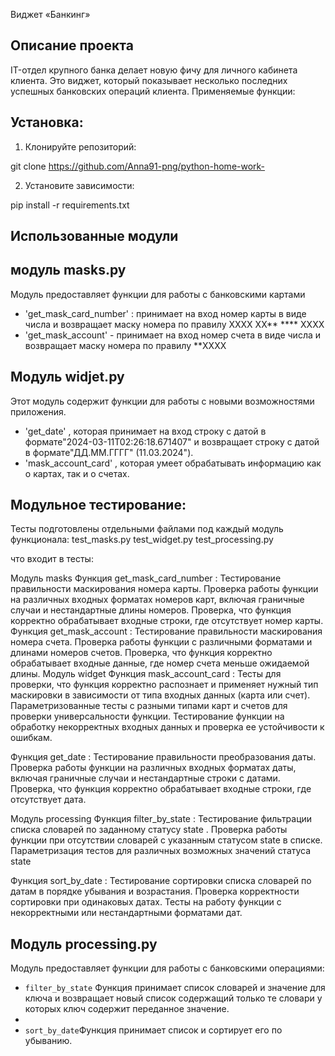 Виджет «Банкинг»
## Описание проекта
IT-отдел крупного банка делает новую фичу для личного кабинета клиента. Это виджет, который показывает несколько последних успешных банковских операций клиента. 
Применяемые функции:
## Установка:

1. Клонируйте репозиторий:

git clone https://github.com/Anna91-png/python-home-work-

2. Установите зависимости:

pip install -r requirements.txt
##  Использованные модули 
## модуль masks.py
Модуль предоставляет функции для работы с банковскими картами 
- 'get_mask_card_number' : принимает на вход номер карты в виде числа и возвращает маску номера по правилу 
XXXX XX** **** XXXX
- 'get_mask_account' - принимает на вход номер счета в виде числа и возвращает маску номера по правилу 
**XXXX

## Модуль widjet.py
Этот модуль  содержит функции для работы с новыми возможностями приложения.
- 'get_date' , которая принимает на вход строку с датой в формате"2024-03-11T02:26:18.671407" и возвращает строку с датой в формате"ДД.ММ.ГГГГ" (11.03.2024").
 - 'mask_account_card' , которая умеет обрабатывать информацию как о картах, так и о счетах.
 ##  Модульное тестирование:
Тесты подготовлены отдельными файлами под каждый модуль функционала:
test_masks.py
test_widget.py
test_processing.py

что входит в тесты:

Модуль masks
Функция 
get_mask_card_number
:
Тестирование правильности маскирования номера карты.
Проверка работы функции на различных входных форматах номеров карт, включая граничные случаи и нестандартные длины номеров.
Проверка, что функция корректно обрабатывает входные строки, где отсутствует номер карты.
Функция 
get_mask_account
:
Тестирование правильности маскирования номера счета.
Проверка работы функции с различными форматами и длинами номеров счетов.
Проверка, что функция корректно обрабатывает входные данные, где номер счета меньше ожидаемой длины.
Модуль widget
Функция 
mask_account_card
:
Тесты для проверки, что функция корректно распознает и применяет нужный тип маскировки в зависимости от типа входных данных (карта или счет).
Параметризованные тесты с разными типами карт и счетов для проверки универсальности функции.
Тестирование функции на обработку некорректных входных данных и проверка ее устойчивости к ошибкам.

Функция 
get_date
:
Тестирование правильности преобразования даты.
Проверка работы функции на различных входных форматах даты, включая граничные случаи и нестандартные строки с датами.
Проверка, что функция корректно обрабатывает входные строки, где отсутствует дата.

Модуль processing
Функция 
filter_by_state
:
Тестирование фильтрации списка словарей по заданному статусу 
state
.
Проверка работы функции при отсутствии словарей с указанным статусом 
state
 в списке.
Параметризация тестов для различных возможных значений статуса
state


Функция 
sort_by_date
:
Тестирование сортировки списка словарей по датам в порядке убывания и возрастания.
Проверка корректности сортировки при одинаковых датах.
Тесты на работу функции с некорректными или нестандартными форматами дат.

## Модуль processing.py
Модуль предоставляет функции для работы с банковскими операциями:

- `filter_by_state` Функция принимает список словарей и значение для ключа и возвращает новый
    список содержащий только те словари у которых ключ содержит переданное значение.
- 
- `sort_by_date`Функция принимает список и сортирует его по убыванию.
